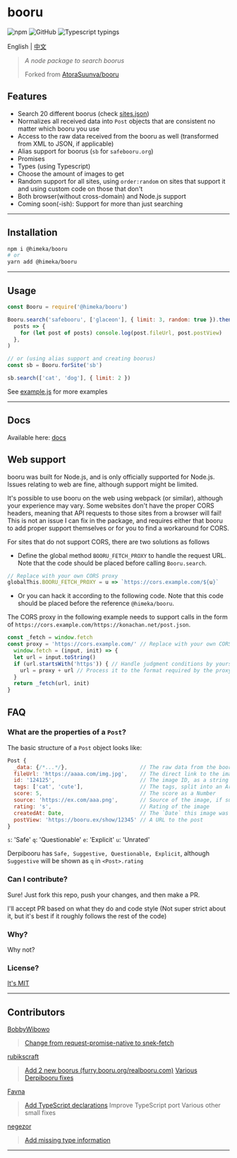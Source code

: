 # booru

![npm](https://img.shields.io/npm/v/@himeka/booru.svg) ![GitHub](https://img.shields.io/github/license/asadahimeka/booru-search.svg) ![Typescript typings](https://img.shields.io/badge/Typings-Typescript-informational.svg)

English | [中文](https://github.com/asadahimeka/booru-search/blob/master/readme.zh-cn.md)

> _A node package to search boorus_
>
> Forked from [AtoraSuunva/booru](https://github.com/AtoraSuunva/booru)

## Features

- Search 20 different boorus (check [sites.json](./src/sites.json))
- Normalizes all received data into `Post` objects that are consistent no matter which booru you use
- Access to the raw data received from the booru as well (transformed from XML to JSON, if applicable)
- Alias support for boorus (`sb` for `safebooru.org`)
- Promises
- Types (using Typescript)
- Choose the amount of images to get
- Random support for all sites, using `order:random` on sites that support it and using custom code on those that don't
- Both browser(without cross-domain) and Node.js support
- Coming soon(-ish): Support for more than just searching

---

## Installation

```sh
npm i @himeka/booru
# or
yarn add @himeka/booru
```

---

## Usage

```js
const Booru = require('@himeka/booru')

Booru.search('safebooru', ['glaceon'], { limit: 3, random: true }).then(
  posts => {
    for (let post of posts) console.log(post.fileUrl, post.postView)
  },
)

// or (using alias support and creating boorus)
const sb = Booru.forSite('sb')

sb.search(['cat', 'dog'], { limit: 2 })
```

See [example.js](./example.js) for more examples

---

## Docs

Available here: [docs](https://asadahimeka.github.io/booru-search)

## Web support

booru was built for Node.js, and is only officially supported for Node.js. Issues relating to web are fine, although support might be limited.

It's possible to use booru on the web using webpack (or similar), although your experience may vary. Some websites don't have the proper CORS headers, meaning that API requests to those sites from a browser will fail! This is not an issue I can fix in the package, and requires either that booru to add proper support themselves or for you to find a workaround for CORS.

For sites that do not support CORS, there are two solutions as follows

- Define the global method `BOORU_FETCH_PROXY` to handle the request URL. Note that the code should be placed before calling `Booru.search`.

```js
// Replace with your own CORS proxy
globalThis.BOORU_FETCH_PROXY = u => `https://cors.example.com/${u}`
```

- Or you can hack it according to the following code. Note that this code should be placed before the reference `@himeka/booru`.

The CORS proxy in the following example needs to support calls in the form of `https://cors.example.com/https://konachan.net/post.json`.

```js
const _fetch = window.fetch
const proxy = 'https://cors.example.com/' // Replace with your own CORS proxy
  window.fetch = (input, init) => {
  let url = input.toString()
  if (url.startsWith('https')) { // Handle judgment conditions by yourself
    url = proxy + url // Process it to the format required by the proxy
  }
  return _fetch(url, init)
}
```

## FAQ

### What are the properties of a `Post`?

The basic structure of a `Post` object looks like:

```js
Post {
  _data: {/*...*/},                       // The raw data from the booru
  fileUrl: 'https://aaaa.com/img.jpg',    // The direct link to the image, ready to post
  id: '124125',                           // The image ID, as a string
  tags: ['cat', 'cute'],                  // The tags, split into an Array
  score: 5,                               // The score as a Number
  source: 'https://ex.com/aaa.png',       // Source of the image, if supplied
  rating: 's',                            // Rating of the image
  createdAt: Date,                        // The `Date` this image was created at
  postView: 'https://booru.ex/show/12345' // A URL to the post
}
```

`s`: 'Safe'
`q`: 'Questionable'
`e`: 'Explicit'
`u`: 'Unrated'

Derpibooru has `Safe, Suggestive, Questionable, Explicit`, although `Suggestive` will be shown as `q` in `<Post>.rating`

### Can I contribute?

Sure! Just fork this repo, push your changes, and then make a PR.

I'll accept PR based on what they do and code style (Not super strict about it, but it's best if it roughly follows the rest of the code)

### Why?

Why not?

### License?

[It's MIT](https://choosealicense.com/licenses/mit/)

---

## Contributors

[BobbyWibowo](https://github.com/BobbyWibowo/booru)

> [Change from request-promise-native to snek-fetch](https://github.com/AtoraSuunva/booru/pull/9)

[rubikscraft](https://github.com/rubikscraft/booru)

> [Add 2 new boorus (furry.booru.org/realbooru.com)](https://github.com/AtoraSuunva/booru/pull/17)
> [Various Derpibooru fixes](https://github.com/AtoraSuunva/booru/pull/19)

[Favna](https://github.com/favna/)

> [Add TypeScript declarations](https://github.com/AtoraSuunva/booru/pull/21)
> Improve TypeScript port
> Various other small fixes

[negezor](https://github.com/negezor)

> [Add missing type information](https://github.com/AtoraSuunva/booru/pull/31)

---
